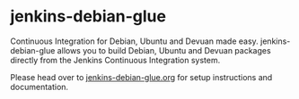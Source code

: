 jenkins-debian-glue
===================

Continuous Integration for Debian, Ubuntu and Devuan made easy.
jenkins-debian-glue allows you to build Debian, Ubuntu and Devuan packages
directly from the Jenkins Continuous Integration system.

Please head over to [jenkins-debian-glue.org](http://jenkins-debian-glue.org/)
for setup instructions and documentation.
